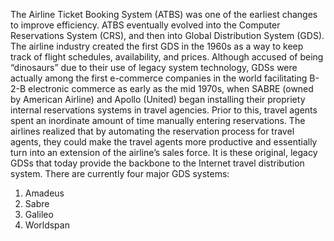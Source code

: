 The Airline Ticket Booking System (ATBS) was one of the earliest changes to improve efficiency. ATBS eventually evolved into the Computer Reservations System (CRS), and then into Global Distribution System (GDS). The airline industry created the first GDS in the 1960s as a way to keep track of flight schedules, availability, and prices. Although accused of being “dinosaurs” due to their use of legacy system technology, GDSs were actually among the first e-commerce companies in the world facilitating B-2-B electronic commerce as early as the mid 1970s, when SABRE (owned by American Airline) and Apollo (United) began installing their propriety internal reservations systems in travel agencies. Prior to this, travel agents spent an inordinate amount of time manually entering reservations. The airlines realized that by automating the reservation process for travel agents, they could make the travel agents more productive and essentially turn into an extension of the airline’s sales force. It is these original, legacy GDSs that today provide the backbone to the Internet travel distribution system.
There are currently four major GDS systems: 

1.	Amadeus
2.	Sabre
3.	Galileo
4.	Worldspan

